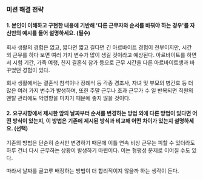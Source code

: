 ### 미션 해결 전략 
#### 1. 본인이 이해하고 구현한 내용에 기반해 '다른 근무자와 순서를 바꿔야 하는 경우'를 자신만의 예시를 들어 설명하세요. (필수)       
회사 생활의 경험은 없고, 짧다면 짧고 길다면 긴 아르바이트 경험이 전부이지만,
시간 외 근무를 하다 보면 여러 가지 변수가 많이 생길 것이라고 예상된다.
아르바이트를 하면서 시험 기간, 가족 여행, 친지 결혼식 참가 등으로
근무 시간을 다른 아르바이트생과 바꾸었던 경험이 있다.

회사 생활에서는 결혼식 참석이나 장례식 등 각종 경조사, 자녀 및 부모의 병간호 등
더 많은 여러 가지 변수가 발생하며, 또한 주말 근무나 초과 근무가 수 일 반복되면 직원의 멘탈 관리에도 악영향을 미치기 때문에
좋지 않을 것이다.

#### 2. 요구사항에서 제시한 앞의 날짜부터 순서를 변경하는 방법 외에 다른 방법이 있다면 어떤 방식이 있는지, 이 방법은 기존에 제시된 방식과 비교해 어떤 차이가 있는지 설명하세요. (선택)
기존의 방법은 단순히 순서만 변경하기 때문에 이틀 연속 비상 근무는 피할 수 있더라도
하루 건너 다시 근무하는 상황이 발생하기 마련이다.
이는 형평성 문제로 이어질 수도 있다.

따라서 날짜를 골고루 배정하는 방법이 더 합리적이지 않을까 하는 생각이 든다.